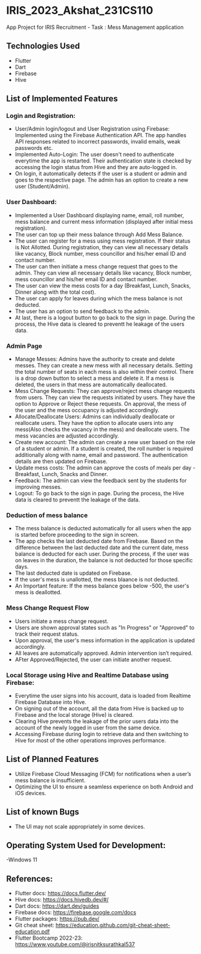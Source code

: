 # IRIS_2023_Akshat_231CS110

App Project for IRIS Recruitment - Task : Mess Management application

## Technologies Used
- Flutter
- Dart
- Firebase
- Hive

## List of Implemented Features

### Login and Registration: 

- User/Admin login/logout and User Registration using Firebase: Implemented using the Firebase Authentication API. The app handles API responses related to incorrect passwords, invalid emails, weak passwords etc.
- Implemented Auto-Login: The user doesn't need to authenticate everytime the app is restarted. Their authentication state is checked by accessing the login status from Hive and they are auto-logged in.
- On login, it automatically detects if the user is a student or admin and goes to the respective page. The admin has an option to create a new user (Student/Admin).

### User Dashboard:
- Implemented a User Dashboard displaying name, email, roll number, mess balance and current mess information (displayed after initial mess registration).
- The user can top up their mess balance through Add Mess Balance. 
- The user can register for a mess using mess registration. If their status is Not Allotted. During registration, they can view all necessary details like vacancy, Block number, mess councillor and his/her email ID and contact number.
- The user can then initiate a mess change request that goes to the admin. They can view all necessary details like vacancy, Block number, mess councillor and his/her email ID and contact number.
- The user can view the mess costs for a day (Breakfast, Lunch, Snacks, Dinner along with the total cost).
- The user can apply for leaves during which the mess balance is not deducted.
- The user has an option to send feedback to the admin.
- At last, there is a logout button to go back to the sign in page. During the process, the Hive data is cleared to preventt he leakage of the users data.

### Admin Page
- Manage Messes: Admins have the authority to create and delete messes. They can create a new mess with all necessary details. Setting the total number of seats in each mess is also within their control. There is a drop down button to select a mess and delete it. If a mess is deleted, the users in that mess are automatically deallocated.
- Mess Change Requests: They can approve/reject mess change requests from users. They can view the requests initiated by users. They have the option to Approve or Reject these requests. On approval, the mess of the user and the mess occupancy is adjusted accordingly.
- Allocate/Deallocate Users: Admins can individually deallocate or reallocate users. They have the option to allocate users into any mess(Also checks the vacancy in the mess) and deallocate users. The mess vacancies are adjusted accordingly.
- Create new account: The admin can create a new user based on the role of a student or admin. If a student is created, the roll number is required additionally along with name, email and password. The authentication details are then updated on Firebase.
- Update mess costs: The admin can approve the costs of meals per day - Breakfast, Lunch, Snacks and Dinner.
- Feedback: The admin can view the feedback sent by the students for improving messes.
- Logout: To go back to the sign in page. During the process, the Hive data is cleared to preventt the leakage of the data.

### Deduction of mess balance
- The mess balance is deducted automatically for all users when the app is started before proceeding to the sign in screen.
- The app checks the last deducted date from Firebase. Based on the difference between the last deducted date and the current date, mess balance is deducted for each user. During the process, if the user was on leaves in the duration, the balance is not deducted for those specific days.
- The last deducted date is updated on Firebase.
- If the user's mess is unallotted, the mess blaance is not deducted.
- An Important feature: If the mess balance goes below -500, the user's mess is deallotted.

### Mess Change Request Flow
- Users initiate a mess change request.
- Users are shown approval states such as "In Progress" or "Approved" to track their request status.
- Upon approval, the user's mess information in the application is updated accordingly.
- All leaves are automatically approved. Admin intervention isn’t required.
- AFter Approved/Rejected, the user can initiate another request.

### Local Storage using Hive and Realtime Database using Firebase:
- Everytime the user signs into his account, data is loaded from Realtime Firebase Database into Hive.
-  On signing out of the account, all the data from Hive is backed up to Firebase and the local storage (Hive) is cleared.
-  Clearing Hive prevents the leakage of the prior users data into the account of the newly logged in user from the same device.
-  Accessing Firebase during login to retrieve data and then switching to Hive for most of the other operations improves performance.

## List of Planned Features
- Utilize Firebase Cloud Messaging (FCM) for notifications when a user’s mess balance is insufficient.
- Optimizing the UI to ensure a seamless experience on both Android and iOS devices.

## List of known Bugs
- The UI may not scale appropriately in some devices.

## Operating System Used for Development: 
-Windows 11

## References:
- Flutter docs: https://docs.flutter.dev/
- Hive docs: https://docs.hivedb.dev/#/
- Dart docs: https://dart.dev/guides
- Firebase docs: https://firebase.google.com/docs
- Flutter packages: https://pub.dev/
- Git cheat sheet: https://education.github.com/git-cheat-sheet-education.pdf
- Flutter Bootcamp 2022-23: https://www.youtube.com/@irisnitksurathkal537

